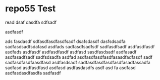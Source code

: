 # repo55 Test
read
dsaf dasdfa sdfsadf

asdfasdf

ads fasdasdf
sdfasdfasdfasdfsadf
dsafsdasdf
dasfsdsadfa
sadfasdsadfsdafasd
asdfads
sadfasdfsadfsdf
sadfasdfsadf
asdfasdfasdf
asdfads
asdfasdf
asdfasdfasdf
asdfasd
sasdfasdsadf
asdfasadf
asdfasadfsadf
sadfsdsadfa
asdfad
asdfasdfasdfasdfasasdfadfasdf
sadf
sadfasdfasdfaasdfasd
asdfasdsadf
sadfasdfasdfasdfasdfasadfassadfa
sadfasd
asdfasdfasd
asdfasd
asdfasdasdfs
asdf
asd
fa
asdfasd
asdfasdasdfasdfa
sadfasdf
